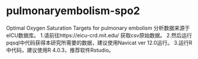 # pulmonaryembolism-spo2
Optimal Oxygen Saturation Targets for pulmonary embolism 
分析数据来源于eICU数据库。
1.请前往https://eicu-crd.mit.edu/ 获取csv原始数据。
2.然后运行pqsql中代码获得本研究所需要的数据，建议使用Navicat ver 12.0运行。
3.运行R中代码，建议使用R 4.0.3，推荐软件Rstudio。
